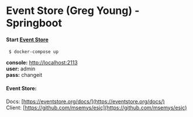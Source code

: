 # Event Store (Greg Young) - Springboot
 
#### Start [Event Store](https://eventstore.org)

```
 $ docker-compose up
``` 

**console:** [http://localhost:2113](http://localhost:2113) <br>
**user:** admin <br>
**pass:** changeit <br>


#### Event Store:

Docs: [https://eventstore.org/docs/](https://eventstore.org/docs/) <br>
Client: [https://github.com/msemys/esjc](https://github.com/msemys/esjc)
